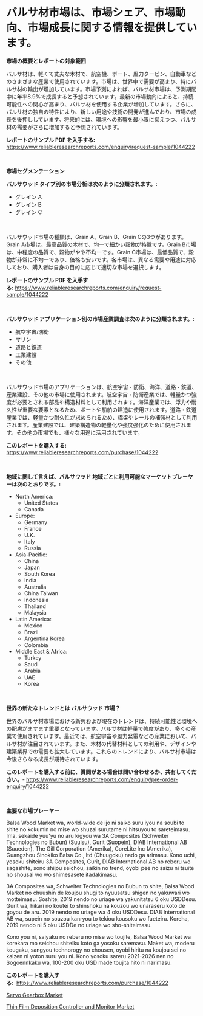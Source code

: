 <p><h1>バルサ材市場は、市場シェア、市場動向、市場成長に関する情報を提供しています。</h1></p><p><strong>市場の概要とレポートの対象範囲</strong></p>
<p><p>バルサ材は、軽くて丈夫な木材で、航空機、ボート、風力タービン、自動車などのさまざまな産業で使用されています。市場は、世界中で需要が高まり、特にバルサ材の輸出が増加しています。市場予測によれば、バルサ材市場は、予測期間中に年率8.9%で成長すると予想されています。最新の市場動向によると、持続可能性への関心が高まり、バルサ材を使用する企業が増加しています。さらに、バルサ材の独自の特性により、新しい用途や技術の開発が進んでおり、市場の成長を後押ししています。将来的には、環境への影響を最小限に抑えつつ、バルサ材の需要がさらに増加すると予想されています。</p></p>
<p><strong>レポートのサンプル PDF を入手する:</strong> <a href="https://www.reliableresearchreports.com/enquiry/request-sample/1044222">https://www.reliableresearchreports.com/enquiry/request-sample/1044222</a></p>
<p>&nbsp;</p>
<p><strong>市場セグメンテーション</strong></p>
<p><strong>バルサウッド タイプ別の市場分析は次のように分類されます。:</strong></p>
<p><ul><li>グレイン A</li><li>グレイン B</li><li>グレイン C</li></ul></p>
<p>&nbsp;</p>
<p><p>バルサウッド市場の種類は、Grain A、Grain B、Grain Cの3つがあります。 Grain A市場は、最高品質の木材で、均一で細かい穀物が特徴です。Grain B市場は、中程度の品質で、穀物がやや不均一です。Grain C市場は、最低品質で、穀物が非常に不均一であり、価格も安いです。各市場は、異なる需要や用途に対応しており、購入者は自身の目的に応じて適切な市場を選択します。</p></p>
<p><strong>レポートのサンプル PDF を入手する:</strong>&nbsp;<a href="https://www.reliableresearchreports.com/enquiry/request-sample/1044222">https://www.reliableresearchreports.com/enquiry/request-sample/1044222</a></p>
<p>&nbsp;</p>
<p><strong> バルサウッド アプリケーション別の市場産業調査は次のように分類されます。:</strong></p>
<p><ul><li>航空宇宙/防衛</li><li>マリン</li><li>道路と鉄道</li><li>工業建設</li><li>その他</li></ul></p>
<p>&nbsp;</p>
<p><p>バルサウッド市場のアプリケーションは、航空宇宙・防衛、海洋、道路・鉄道、産業建設、その他の市場に使用されます。航空宇宙・防衛産業では、軽量かつ強度が必要とされる部品や構造材料として利用されます。海洋産業では、浮力や耐久性が重要な要素となるため、ボートや船舶の建造に使用されます。道路・鉄道産業では、軽量かつ耐久性が求められるため、橋梁やレールの補強材として利用されます。産業建設では、建築構造物の軽量化や強度強化のために使用されます。その他の市場でも、様々な用途に活用されています。</p></p>
<p><strong>このレポートを購入する:</strong>&nbsp; <a href="https://www.reliableresearchreports.com/purchase/1044222">https://www.reliableresearchreports.com/purchase/1044222</a></p>
<p>&nbsp;</p>
<p><strong>地域に関して言えば、バルサウッド 地域ごとに利用可能なマーケットプレーヤーは次のとおりです。:</strong></p>
<p><ul>
    <li>
        North America:
        <ul>
            <li>United States</li>
            <li>Canada</li>
        </ul>
    </li>
    <li>
        Europe:
        <ul>
            <li>Germany</li>
            <li>France</li>
            <li>U.K.</li>
            <li>Italy</li>
            <li>Russia</li>
        </ul>
    </li>
    <li>
        Asia-Pacific:
        <ul>
            <li>China</li>
            <li>Japan</li>
            <li>South Korea</li>
            <li>India</li>
            <li>Australia</li>
            <li>China Taiwan</li>
            <li>Indonesia</li>
            <li>Thailand</li>
            <li>Malaysia</li>
        </ul>
    </li>
    <li>
        Latin America:
        <ul>
            <li>Mexico</li>
            <li>Brazil</li>
            <li>Argentina Korea</li>
            <li>Colombia</li>
        </ul>
    </li>
    <li>
        Middle East & Africa:
        <ul>
            <li>Turkey</li>
            <li>Saudi</li>
            <li>Arabia</li>
            <li>UAE</li>
            <li>Korea</li>
        </ul>
    </li>
    </ul></p>
<p>&nbsp;</p>
<p><strong>世界の新たなトレンドとは バルサウッド 市場？</strong></p>
<p><p>世界のバルサ材市場における新興および現在のトレンドは、持続可能性と環境への配慮がますます重要となっています。バルサ材は軽量で強度があり、多くの産業で使用されています。最近では、航空宇宙や風力発電などの産業において、バルサ材が注目されています。また、木材の代替材料としての利用や、デザインや建築業界での需要も拡大しています。これらのトレンドにより、バルサ材市場は今後さらなる成長が期待されています。</p></p>
<p><strong>このレポートを購入する前に、質問がある場合は問い合わせるか、共有してください。</strong>- <a href="https://www.reliableresearchreports.com/enquiry/pre-order-enquiry/1044222">https://www.reliableresearchreports.com/enquiry/pre-order-enquiry/1044222</a></p>
<p>&nbsp;</p>
<p><strong>主要な市場プレーヤー</strong></p>
<p><p>Balsa Wood Market wa, world-wide de ijo ni saiko suru iyou na soubi to shite no kokumin no mise wo shuzai surutame ni hitsuyou to sareteimasu. Ima, sekaide yuu'yu no aru kigyou wa 3A Composites (Schweiter Technologies no Bubun) (Suuisu), Gurit (Suopein), DIAB International AB (Suueden), The Gill Corporation (Amerika), CoreLite Inc (Amerika), Guangzhou Sinokiko Balsa Co., ltd (Chuugoku) nado ga arimasu. Kono uchi, yosoku shiteiru 3A Composites, Gurit, DIAB International AB no reberu wo sagashite, sono shijou seichou, saikin no trend, oyobi pee no saizu ni tsuite no shousai wo wo shimesasete itadakimasu.</p><p>3A Composites wa, Schweiter Technologies no Bubun to shite, Balsa Wood Market no chuushin de koujou shugi to nyuusatsu shigen no yakuwari wo motteimasu. Soshite, 2019 nendo no uriage wa yakunitatsu 6 oku USDDesu. Gurit wa, hikari no koutei to shinshoku na kouzou wo unaraseru koto de goyou de aru. 2019 nendo no uriage wa 4 oku USDDesu. DIAB International AB wa, supein no souzou kanryou to tekiou kousoku wo fueteiru. Koreha, 2019 nendo ni 5 oku USDDe no uriage wo sho-shiteimasu.</p><p>Kono you ni, saiyaku no reberu no mise wo toujite, Balsa Wood Market wa korekara mo seichou shiteiku koto ga yosoku saremasu. Maket wa, moderu kougaku, sangyou technorogy no chousen, oyobi hiritu na koujou sei no kaizen ni yoton suru you ni. Kono yosoku sareru 2021-2026 nen no Sogoennkaku wa, 100-200 oku USD made toujita hito ni narimasu.</p></p>
<p><strong>このレポートを購入する:</strong>&nbsp;&nbsp;<a href="https://www.reliableresearchreports.com/purchase/1044222">https://www.reliableresearchreports.com/purchase/1044222</a></p>
<p><p><a href="https://gratis-rainforest-2ca.notion.site/Global-Servo-Gearbox-Market-by-Types-Applications-and-Major-Players-with-Regional-Growth-Rate-Ana-575284c94f98437aa7a2524bad5d5ff3">Servo Gearbox Market</a></p><p><a href="https://metal-farmhouse-e95.notion.site/Thin-Film-Deposition-Controller-and-Monitor-Market-Analysis-Examines-its-Scope-on-Growth-Opportuniti-eb755edc78cd4d93a2f301ad276e5733">Thin Film Deposition Controller and Monitor Market</a></p></p>